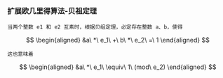 ### 扩展欧几里得算法-贝祖定理

```
当两个整数 e1 和 e2 互素时，根据贝组定理，必定存在整数 a、b，使得
```

$$
\begin{aligned}
&a\ *\ e_1\ +\ b\ *\ e_2\ =\ 1
\end{aligned}
$$

```
这也意味着
```

$$
\begin{aligned}
&a\ *\ e_1\ \equiv\ 1\ (mod\ e_2)
\end{aligned}
$$

